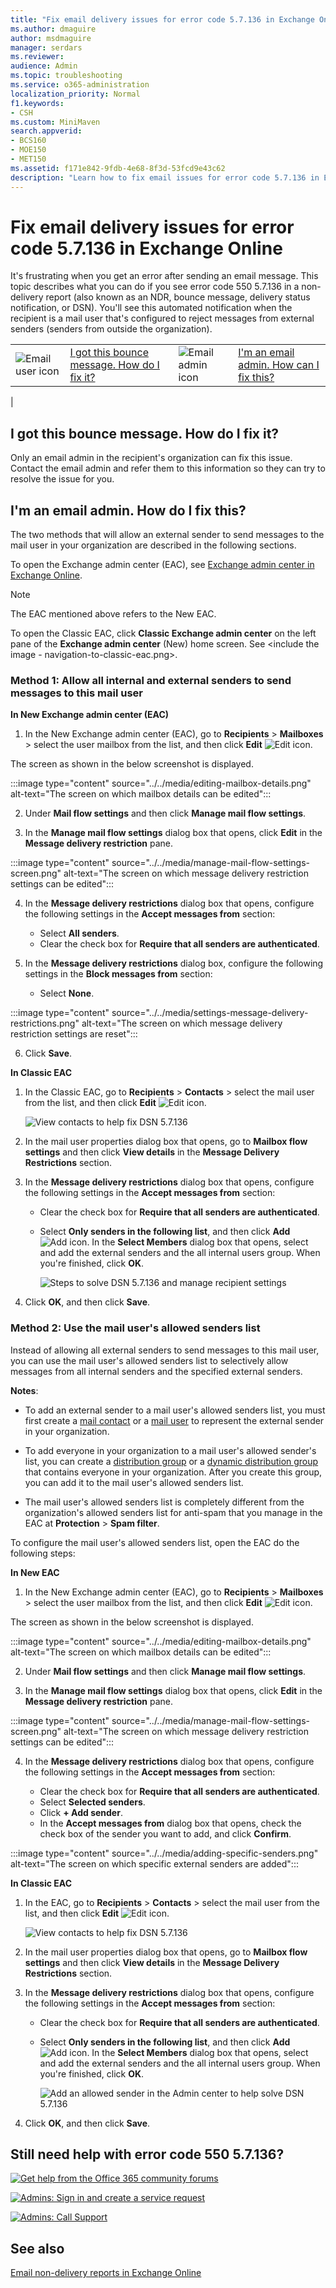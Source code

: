 ```yaml
---
title: "Fix email delivery issues for error code 5.7.136 in Exchange Online"
ms.author: dmaguire
author: msdmaguire
manager: serdars
ms.reviewer: 
audience: Admin
ms.topic: troubleshooting
ms.service: o365-administration
localization_priority: Normal
f1.keywords:
- CSH
ms.custom: MiniMaven
search.appverid:
- BCS160
- MOE150
- MET150
ms.assetid: f171e842-9fdb-4e68-8f3d-53fcd9e43c62
description: "Learn how to fix email issues for error code 5.7.136 in Exchange Online (the mail user recipient is configured to reject messages from external or unauthenticated senders)."
---
```


# Fix email delivery issues for error code 5.7.136 in Exchange Online

It's frustrating when you get an error after sending an email message. This topic describes what you can do if you see error code 550 5.7.136 in a non-delivery report (also known as an NDR, bounce message, delivery status notification, or DSN). You'll see this automated notification when the recipient is a mail user that's configured to reject messages from external senders (senders from outside the organization).

|||||
|---|---|---|---|
|![Email user icon](../../media/31425afd-41a9-435e-aa85-6886277c369b.png)|[I got this bounce message. How do I fix it?](#i-got-this-bounce-message-how-do-i-fix-it)|![Email admin icon](../../media/3d4c569e-b819-4a29-86b1-4b9619cf2acf.png)|[I'm an email admin. How can I fix this?](#im-an-email-admin-how-do-i-fix-this)|
|

## I got this bounce message. How do I fix it?

Only an email admin in the recipient's organization can fix this issue. Contact the email admin and refer them to this information so they can try to resolve the issue for you.

## I'm an email admin. How do I fix this?

The two methods that will allow an external sender to send messages to the mail user in your organization are described in the following sections.

To open the Exchange admin center (EAC), see [Exchange admin center in Exchange Online](https://docs.microsoft.com/Exchange/exchange-admin-center).

> [!NOTE]
> The EAC mentioned above refers to the New EAC.

To open the Classic EAC, click **Classic Exchange admin center** on the left pane of the **Exchange admin center** (New) home screen. See <include the image - navigation-to-classic-eac.png>.


### Method 1: Allow all internal and external senders to send messages to this mail user

**In New Exchange admin center (EAC)**

1. In the New Exchange admin center (EAC), go to **Recipients** \> **Mailboxes** > select the user mailbox from the list, and then click **Edit** ![Edit icon](../../media/ebd260e4-3556-4fb0-b0bb-cc489773042c.gif).

The screen as shown in the below screenshot is displayed.

:::image type="content" source="../../media/editing-mailbox-details.png" alt-text="The screen on which mailbox details can be edited":::

2. Under **Mail flow settings** and then click **Manage mail flow settings**.

3. In the **Manage mail flow settings** dialog box that opens, click **Edit** in the **Message delivery restriction** pane.

:::image type="content" source="../../media/manage-mail-flow-settings-screen.png" alt-text="The screen on which message delivery restriction settings can be edited":::

4. In the **Message delivery restrictions** dialog box that opens, configure the following settings in the **Accept messages from** section:

   - Select **All senders**.
   - Clear the check box for **Require that all senders are authenticated**.

5. In the **Message delivery restrictions** dialog box, configure the following settings in the **Block messages from** section:

   - Select **None**.

:::image type="content" source="../../media/settings-message-delivery-restrictions.png" alt-text="The screen on which message delivery restriction settings are reset":::

6. Click **Save**.

**In Classic EAC**

1. In the Classic EAC, go to **Recipients** \> **Contacts** > select the mail user from the list, and then click **Edit** ![Edit icon](../../media/ebd260e4-3556-4fb0-b0bb-cc489773042c.gif).

   ![View contacts to help fix DSN 5.7.136](../../media/de84fb82-f697-443b-87f6-b0621dcf8a44.png)

2. In the mail user properties dialog box that opens, go to **Mailbox flow settings** and then click **View details** in the **Message Delivery Restrictions** section.

3. In the **Message delivery restrictions** dialog box that opens, configure the following settings in the **Accept messages from** section:

   - Clear the check box for **Require that all senders are authenticated**.

   - Select **Only senders in the following list**, and then click **Add** ![Add icon](../../media/8ee52980-254b-440b-99a2-18d068de62d3.gif). In the **Select Members** dialog box that opens, select and add the external senders and the all internal users group. When you're finished, click **OK**.

     ![Steps to solve DSN 5.7.136 and manage recipient settings](../../media/25299311-e399-443f-a8fd-ce225d178969.png)

4. Click **OK**, and then click **Save**.

### Method 2: Use the mail user's allowed senders list

Instead of allowing all external senders to send messages to this mail user, you can use the mail user's allowed senders list to selectively allow messages from all internal senders and the specified external senders.

**Notes**:

- To add an external sender to a mail user's allowed senders list, you must first create a [mail contact](https://docs.microsoft.com/exchange/recipients-in-exchange-online/manage-mail-contacts) or a [mail user](https://docs.microsoft.com/exchange/recipients-in-exchange-online/manage-mail-users) to represent the external sender in your organization.

- To add everyone in your organization to a mail user's allowed sender's list, you can create a [distribution group](https://docs.microsoft.com/exchange/recipients-in-exchange-online/manage-distribution-groups/manage-distribution-groups) or a [dynamic distribution group](https://docs.microsoft.com/exchange/recipients-in-exchange-online/manage-dynamic-distribution-groups/manage-dynamic-distribution-groups) that contains everyone in your organization. After you create this group, you can add it to the mail user's allowed senders list.

- The mail user's allowed senders list is completely different from the organization's allowed senders list for anti-spam that you manage in the EAC at **Protection** \> **Spam filter**.

To configure the mail user's allowed senders list, open the EAC do the following steps:

**In New EAC**

1. In the New Exchange admin center (EAC), go to **Recipients** \> **Mailboxes** > select the user mailbox from the list, and then click **Edit** ![Edit icon](../../media/ebd260e4-3556-4fb0-b0bb-cc489773042c.gif).

The screen as shown in the below screenshot is displayed.

:::image type="content" source="../../media/editing-mailbox-details.png" alt-text="The screen on which mailbox details can be edited":::

2. Under **Mail flow settings** and then click **Manage mail flow settings**.

3. In the **Manage mail flow settings** dialog box that opens, click **Edit** in the **Message delivery restriction** pane.

:::image type="content" source="../../media/manage-mail-flow-settings-screen.png" alt-text="The screen on which message delivery restriction settings can be edited":::

4. In the **Message delivery restrictions** dialog box that opens, configure the following settings in the **Accept messages from** section:

   - Clear the check box for **Require that all senders are authenticated**.
   - Select **Selected senders**.
   - Click **+ Add sender**.
   - In the **Accept messages from** dialog box that opens, check the check box of the sender you want to add, and click **Confirm**.
   
:::image type="content" source="../../media/adding-specific-senders.png" alt-text="The screen on which specific external senders are added":::

**In Classic EAC**

1. In the EAC, go to **Recipients** \> **Contacts** > select the mail user from the list, and then click **Edit** ![Edit icon](../../media/ebd260e4-3556-4fb0-b0bb-cc489773042c.gif).

   ![View contacts to help fix DSN 5.7.136](../../media/de84fb82-f697-443b-87f6-b0621dcf8a44.png)

2. In the mail user properties dialog box that opens, go to **Mailbox flow settings** and then click **View details** in the **Message Delivery Restrictions** section.

3. In the **Message delivery restrictions** dialog box that opens, configure the following settings in the **Accept messages from** section:

   - Clear the check box for **Require that all senders are authenticated**.

   - Select **Only senders in the following list**, and then click **Add** ![Add icon](../../media/8ee52980-254b-440b-99a2-18d068de62d3.gif). In the **Select Members** dialog box that opens, select and add the external senders and the all internal users group. When you're finished, click **OK**.

     ![Add an allowed sender in the Admin center to help solve DSN 5.7.136](../../media/7306dda2-69dc-4d47-9d40-0fffaea881d6.png)

4. Click **OK**, and then click **Save**.

## Still need help with error code 550 5.7.136?

[![Get help from the Office 365 community forums](../../media/12a746cc-184b-4288-908c-f718ce9c4ba5.png)](https://answers.microsoft.com/)

[![Admins: Sign in and create a service request](../../media/10862798-181d-47a5-ae4f-3f8d5a2874d4.png)](https://admin.microsoft.com/AdminPortal/Home#/support)

[![Admins: Call Support](../../media/9f262e67-e8c9-4fc0-85c2-b3f4cfbc064e.png)](https://docs.microsoft.com/microsoft-365/Admin/contact-support-for-business-products)

## See also

[Email non-delivery reports in Exchange Online](non-delivery-reports-in-exchange-online.md)
